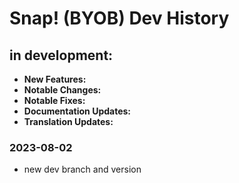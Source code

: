 # Snap! (BYOB) Dev History

## in development:
* **New Features:**
* **Notable Changes:**
* **Notable Fixes:**
* **Documentation Updates:**
* **Translation Updates:**

### 2023-08-02
* new dev branch and version
